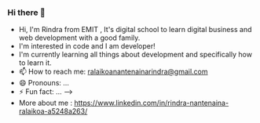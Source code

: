 ### Hi there 👋


- Hi, I'm Rindra from EMIT , It's digital school to learn digital business and web development with a good family.
- I'm interested in code and I am developer!
- I'm currently learning all things about development and specifically how to learn it.
- 📫 How to reach me: ralaikoanantenainarindra@gmail.com
- 😄 Pronouns: ...
- ⚡ Fun fact: ...
-->
- More about me : https://www.linkedin.com/in/rindra-nantenaina-ralaikoa-a5248a263/
